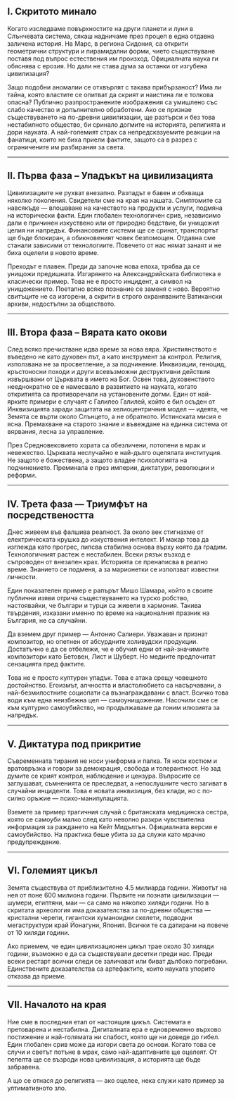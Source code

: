 ## I. Скритото минало  
Когато изследваме повърхностите на други планети и луни в Слънчевата система, сякаш надничаме през процеп в една отдавна заличена история. На Марс, в региона Сидония, са открити геометрични структури и пирамидални форми, чието съществуване поставя под въпрос естествения им произход. Официалната наука ги обяснява с ерозия. Но дали не става дума за останки от изгубена цивилизация?

Защо подобни аномалии се отхвърлят с такава прибързаност? Има ли тайна, която властите се опитват да скрият и наистина ли е толкова опасна? Публично разпространените изображения са умишлено със слабо качество и допълнително обработени. Ако се признае съществуването на по-древни цивилизации, ще разтърси и без това нестабилното общество, би сринало догмите на историята, религията и дори науката. А най-големият страх са непредсказуемите реакции на фанатици, които не биха приели фактите, защото са в разрез с ограничените им разбирания за света.

---

## II. Първа фаза – Упадъкът на цивилизацията  
Цивилизациите не рухват внезапно. Разпадът е бавен и обхваща няколко поколения. Свидетели сме на края на нашата. Симптомите са навсякъде — влошаване на качеството на продукти и услуги, подмяна на исторически факти. Един глобален технологичен срив, независимо дали е причинен изкуствено или от природно бедствие, би унищожил целия ни напредък. Финансовите системи ще се сринат, транспортът ще бъде блокиран, а обикновеният човек безпомощен. Отдавна сме станали зависими от технологиите. Повечето от нас нямат занаят и не биха оцелели в новото време.

Преходът е плавен. Преди да започне нова епоха, трябва да се унищожи предишната. Изгарянето на Александрийската библиотека е класически пример. Това не е просто инцидент, а символ на унищожението. Поетапно всяко познание се заменя с ново. Вероятно свитъците не са изгорени, а скрити в строго охраняваните Ватикански архиви, недостъпни за обществото.

---

## III. Втора фаза – Вярата като окови  
След всяко пречистване идва време за нова вяра. Християнството е въведено не като духовен път, а като инструмент за контрол. Религия, използвана не за просветление, а за подчинение. Инквизиции, геноцид, кръстоносни походи и други всевъзможни деструктивни действия извършвани от Църквата в името на Бог. Освен това, духовенството нееднократно се е намесвало в развитието на науката, когато откритията са противоречали на установените догми. Един от най-ярките примери е случаят с Галилео Галилей, който е бил осъден от Инквизицията заради защитата на хелиоцентричния модел — идеята, че Земята се върти около Слънцето, а не обратното. Истинската мисия е ясна. Премахване на старото знание и въвеждане на единна система от вярвания, лесна за управление.

През Средновековието хората са обезличени, потопени в мрак и невежество. Църквата неслучайно е най-дълго оцелялата институция. Не защото е божествена, а защото владее психологията на подчинението. Преминала е през империи, диктатури, революции и реформи.

---

## IV. Трета фаза — Триумфът на посредствеността  
Днес живеем във фалшива реалност. За около век стигнахме от електрическата крушка до изкуствения интелект. И макар това да изглежда като прогрес, липсва стабилна основа върху която да градим. Технологичният растеж е нестабилен. Всеки рязък възход е съпроводен от внезапен крах. Историята се пренаписва в реално време. Знанието се подменя, а за марионетки се използват известни личности.

Един показателен пример е рапърът Мишо Шамара, който в своите публични изяви отрича съществуването на турско робство, настоявайки, че българи и турци са живели в хармония. Такива твърдения, изказани именно по време на националния празник на България, не са случайни.

Да вземем друг пример — Антонио Салиери. Уважаван и признат композитор, но опетнен от абсурдните холивудски продукции. Достатъчно е да се отбележи, че е обучил едни от най-значимите композитори като Бетовен, Лист и Шуберт. Но медиите предпочитат сензацията пред фактите.

Това не е просто културен упадък. Това е атака срещу човешкото достойнство. Егоизмът, алчността и властолюбието са насърчавани, а най-безмилостните социопати са възнаграждавани с власт. Всичко това води към една неизбежна цел — самоунищожение. Насочили сме се към културно самоубийство, но продължаваме да гоним илюзията за напредък.

---

## V. Диктатура под прикритие  
Съвременната тирания не носи униформа и палка. Тя носи костюм и вратовръзка и говори за демокрация, свобода и толерантност. Но зад думите се крият контрол, наблюдение и цензура. Въпросите се заглушават, съмненията се преследват, а непослушните често загиват в случайни инциденти. Това е новата инквизиция, без клади, но с по-силно оръжие — психо-манипулацията.

Вземете за пример трагичния случай с британската медицинска сестра, която се самоуби малко след като неволно разкри чувствителна информация за раждането на Кейт Мидълтън. Официалната версия е самоубийство. На практика беше убита за да служи като мрачно предупреждение.

---

## VI. Големият цикъл  
Земята съществува от приблизително 4.5 милиарда години. Животът на нея от поне 600 милиона години. Първите ни познати цивилизации — шумери, египтяни, маи — са само на няколко хиляди години. Но в скритата археология има доказателства за по-древни общества — кристални черепи, гигантски хуманоидни скелети, подводни мегаструктури край Йонагуни, Япония. Всички те са датирани на повече от 10 хиляди години.

Ако приемем, че един цивилизационен цикъл трае около 30 хиляди години, възможно е да са съществували десетки преди нас. Преди всеки рестарт всички следи се заличават или биват дълбоко погребани. Единствените доказателства са артефактите, които науката упорито отказва да приеме.

---

## VII. Началото на края  
Ние сме в последния етап от настоящия цикъл. Системата е претоварена и нестабилна. Дигиталната ера е едновременно върхово постижение и най-голямата ни слабост, която ще ни доведе до гибел. Един глобален срив може да изгори света до основи. Когато това се случи и светът потъне в мрак, само най-адаптивните ще оцелеят. От пепелта ще се възроди нова цивилизация, а историята ще бъде забравена.  

А що се отнася до религията — ако оцелее, нека служи като пример за ултимативното зло.

